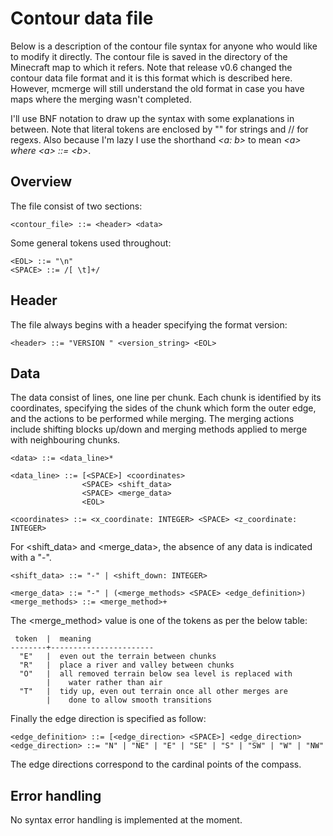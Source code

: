 Contour data file
=================

Below is a description of the contour file syntax for anyone who would like to modify it directly. The contour file is saved in the directory of the Minecraft map to which it refers. Note that release v0.6 changed the contour data file format and it is this format which is described here. However, mcmerge will still understand the old format in case you have maps where the merging wasn't completed.

I'll use BNF notation to draw up the syntax with some explanations in between. Note that literal tokens are enclosed by "" for strings and // for regexs. Also because I'm lazy I use the shorthand _&lt;a: b&gt;_ to mean _&lt;a&gt; where &lt;a&gt; ::= &lt;b&gt;_.

Overview
--------

The file consist of two sections:

    <contour_file> ::= <header> <data>

Some general tokens used throughout:

    <EOL> ::= "\n"
    <SPACE> ::= /[ \t]+/

Header
------

The file always begins with a header specifying the format version:

    <header> ::= "VERSION " <version_string> <EOL>

Data
----

The data consist of lines, one line per chunk. Each chunk is identified by its coordinates, specifying the sides of the chunk which form the outer edge, and the actions to be performed while merging. The merging actions include shifting blocks up/down and merging methods applied to merge with neighbouring chunks.

    <data> ::= <data_line>*
    
    <data_line> ::= [<SPACE>] <coordinates>
                    <SPACE> <shift_data>
                    <SPACE> <merge_data>
                    <EOL>

    <coordinates> ::= <x_coordinate: INTEGER> <SPACE> <z_coordinate: INTEGER>

For &lt;shift_data&gt; and &lt;merge_data&gt;, the absence of any data is indicated with a "-".

    <shift_data> ::= "-" | <shift_down: INTEGER>

    <merge_data> ::= "-" | (<merge_methods> <SPACE> <edge_definition>)
    <merge_methods> ::= <merge_method>+

The &lt;merge_method&gt; value is one of the tokens as per the below table:

     token  |  meaning
    --------+-----------------------
      "E"   |  even out the terrain between chunks
      "R"   |  place a river and valley between chunks
      "O"   |  all removed terrain below sea level is replaced with
            |    water rather than air
      "T"   |  tidy up, even out terrain once all other merges are
            |    done to allow smooth transitions

Finally the edge direction is specified as follow:

    <edge_definition> ::= [<edge_direction> <SPACE>] <edge_direction>
    <edge_direction> ::= "N" | "NE" | "E" | "SE" | "S" | "SW" | "W" | "NW"

The edge directions correspond to the cardinal points of the compass.

Error handling
--------------

No syntax error handling is implemented at the moment.

